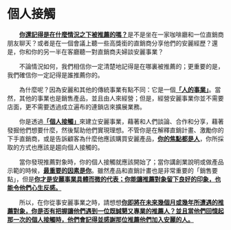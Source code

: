 # 個人接觸

&emsp;&emsp;[**你還記得是在什麼情況之下被推薦的嗎？**]()是不是坐在一家咖啡廳和一位直銷商朋友聊天？或者是在一個會議上聽一些高獎銜的直銷商分享他們的安麗經歷？還是，你和你的另一半在客廳聽一對直銷商夫婦談安麗事業？

&emsp;&emsp;不論情況如何，我們相信你一定清楚地記得是在哪裏被推薦的；更重要的是，我們確信你一定記得是誰推薦你的。

&emsp;&emsp;為什麼呢？因為安麗和其他的傳統事業有點不同：它是一個[**「人的事業」**]()。當然，其他的事業也是銷售產品，並且由人來經營；但是，經營安麗事業你並不需要店面，更不需要透過成立遍布的連鎖店來擴展業務。

&emsp;&emsp;你是透過[**「個人接觸」**]()來建立安麗事業，藉著和人們談論、合作和分享，藉著發掘他們想要什麼，然後幫助他們實現理想。不管你是在解釋直銷計畫、激勵你的下手直銷商，或是告訴顧客為什麼他應該購買安麗產品，[**你的焦點都是人**]()，你所採取的方式也應該是趨向個人接觸的。

&emsp;&emsp;當你發現推薦對象時，你的個人接觸就應該開始了；當你講創業說明或做產品示範的時候，[**最重要的因素是你**]()。雖然產品和直銷計畫也是非常重要的「銷售要點」，但是[**你才是安麗事業具體而微的代表；你能讓推薦對象留下良好的印象，也能令他們心生反感。**]()

&emsp;&emsp;所以，在你從事安麗事業之時，請想想[**你即將在未來幾個月或幾年所遭遇的推薦對象，你是否有把握讓他們遇到一位既誠懇又專業的推薦人？並且當他們回憶起那一次的個人接觸時，他們會記得並感謝那位推薦他們加入安麗的人。**]()

